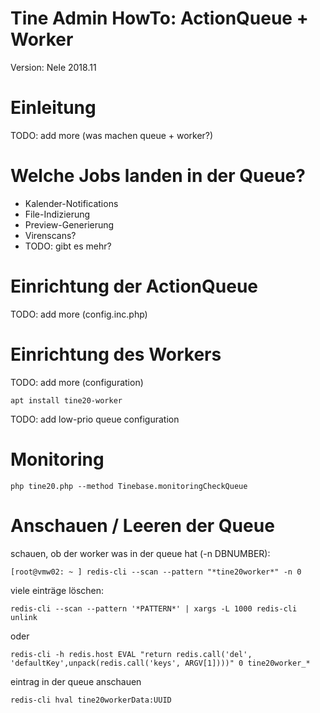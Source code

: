 Tine Admin HowTo: ActionQueue + Worker
=================

Version: Nele 2018.11

Einleitung
=================

TODO: add more (was machen queue + worker?)

Welche Jobs landen in der Queue?
=================

- Kalender-Notifications
- File-Indizierung
- Preview-Generierung
- Virenscans?
- TODO: gibt es mehr?

Einrichtung der ActionQueue
=================

TODO: add more (config.inc.php)

Einrichtung des Workers
=================

TODO: add more (configuration)

    apt install tine20-worker

TODO: add low-prio queue configuration

Monitoring
=================

    php tine20.php --method Tinebase.monitoringCheckQueue

Anschauen / Leeren der Queue
=================

schauen, ob der worker was in der queue hat (-n DBNUMBER):

    [root@vmw02: ~ ] redis-cli --scan --pattern "*tine20worker*" -n 0


viele einträge löschen:

    redis-cli --scan --pattern '*PATTERN*' | xargs -L 1000 redis-cli unlink

oder

    redis-cli -h redis.host EVAL "return redis.call('del', 'defaultKey',unpack(redis.call('keys', ARGV[1])))" 0 tine20worker_*

eintrag in der queue anschauen

    redis-cli hval tine20workerData:UUID
